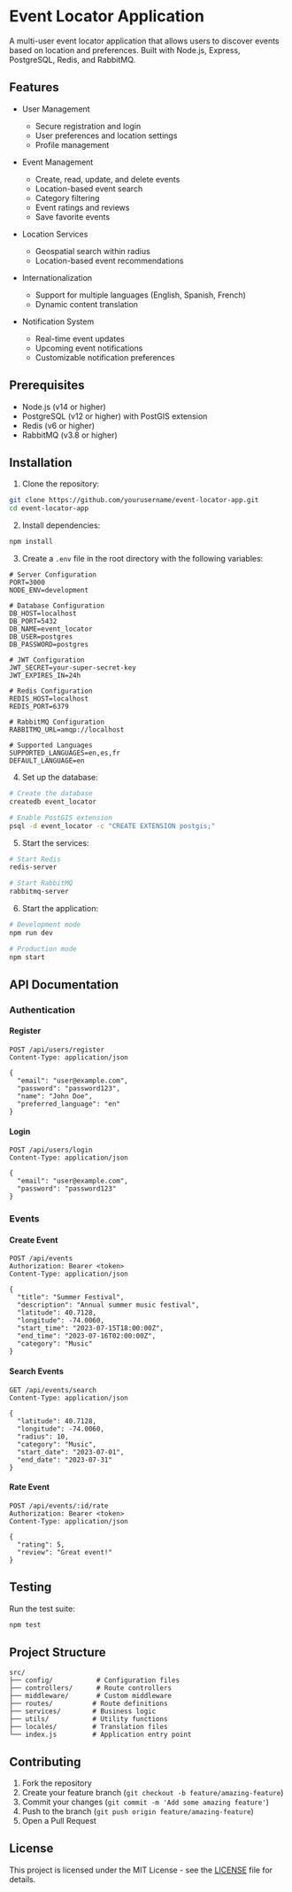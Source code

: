 # Event Locator Application

A multi-user event locator application that allows users to discover events based on location and preferences. Built with Node.js, Express, PostgreSQL, Redis, and RabbitMQ.

## Features

- User Management
  - Secure registration and login
  - User preferences and location settings
  - Profile management

- Event Management
  - Create, read, update, and delete events
  - Location-based event search
  - Category filtering
  - Event ratings and reviews
  - Save favorite events

- Location Services
  - Geospatial search within radius
  - Location-based event recommendations

- Internationalization
  - Support for multiple languages (English, Spanish, French)
  - Dynamic content translation

- Notification System
  - Real-time event updates
  - Upcoming event notifications
  - Customizable notification preferences

## Prerequisites

- Node.js (v14 or higher)
- PostgreSQL (v12 or higher) with PostGIS extension
- Redis (v6 or higher)
- RabbitMQ (v3.8 or higher)

## Installation

1. Clone the repository:
```bash
git clone https://github.com/yourusername/event-locator-app.git
cd event-locator-app
```

2. Install dependencies:
```bash
npm install
```

3. Create a `.env` file in the root directory with the following variables:
```env
# Server Configuration
PORT=3000
NODE_ENV=development

# Database Configuration
DB_HOST=localhost
DB_PORT=5432
DB_NAME=event_locator
DB_USER=postgres
DB_PASSWORD=postgres

# JWT Configuration
JWT_SECRET=your-super-secret-key
JWT_EXPIRES_IN=24h

# Redis Configuration
REDIS_HOST=localhost
REDIS_PORT=6379

# RabbitMQ Configuration
RABBITMQ_URL=amqp://localhost

# Supported Languages
SUPPORTED_LANGUAGES=en,es,fr
DEFAULT_LANGUAGE=en
```

4. Set up the database:
```bash
# Create the database
createdb event_locator

# Enable PostGIS extension
psql -d event_locator -c "CREATE EXTENSION postgis;"
```

5. Start the services:
```bash
# Start Redis
redis-server

# Start RabbitMQ
rabbitmq-server
```

6. Start the application:
```bash
# Development mode
npm run dev

# Production mode
npm start
```

## API Documentation

### Authentication

#### Register
```http
POST /api/users/register
Content-Type: application/json

{
  "email": "user@example.com",
  "password": "password123",
  "name": "John Doe",
  "preferred_language": "en"
}
```

#### Login
```http
POST /api/users/login
Content-Type: application/json

{
  "email": "user@example.com",
  "password": "password123"
}
```

### Events

#### Create Event
```http
POST /api/events
Authorization: Bearer <token>
Content-Type: application/json

{
  "title": "Summer Festival",
  "description": "Annual summer music festival",
  "latitude": 40.7128,
  "longitude": -74.0060,
  "start_time": "2023-07-15T18:00:00Z",
  "end_time": "2023-07-16T02:00:00Z",
  "category": "Music"
}
```

#### Search Events
```http
GET /api/events/search
Content-Type: application/json

{
  "latitude": 40.7128,
  "longitude": -74.0060,
  "radius": 10,
  "category": "Music",
  "start_date": "2023-07-01",
  "end_date": "2023-07-31"
}
```

#### Rate Event
```http
POST /api/events/:id/rate
Authorization: Bearer <token>
Content-Type: application/json

{
  "rating": 5,
  "review": "Great event!"
}
```

## Testing

Run the test suite:
```bash
npm test
```

## Project Structure

```
src/
├── config/           # Configuration files
├── controllers/      # Route controllers
├── middleware/       # Custom middleware
├── routes/          # Route definitions
├── services/        # Business logic
├── utils/           # Utility functions
├── locales/         # Translation files
└── index.js         # Application entry point
```

## Contributing

1. Fork the repository
2. Create your feature branch (`git checkout -b feature/amazing-feature`)
3. Commit your changes (`git commit -m 'Add some amazing feature'`)
4. Push to the branch (`git push origin feature/amazing-feature`)
5. Open a Pull Request

## License

This project is licensed under the MIT License - see the [LICENSE](LICENSE) file for details. 